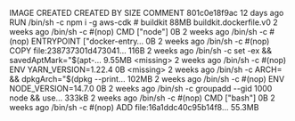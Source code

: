 IMAGE CREATED CREATED BY SIZE COMMENT
801c0e18f9ac 12 days ago RUN /bin/sh -c npm i -g aws-cdk # buildkit 88MB buildkit.dockerfile.v0
<missing> 2 weeks ago /bin/sh -c #(nop) CMD ["node"] 0B
<missing> 2 weeks ago /bin/sh -c #(nop) ENTRYPOINT ["docker-entry… 0B
<missing> 2 weeks ago /bin/sh -c #(nop) COPY file:238737301d473041… 116B
<missing> 2 weeks ago /bin/sh -c set -ex && savedAptMark="$(apt-…   9.55MB
<missing>           2 weeks ago         /bin/sh -c #(nop)  ENV YARN_VERSION=1.22.4      0B
<missing>           2 weeks ago         /bin/sh -c ARCH= && dpkgArch="$(dpkg --print… 102MB
<missing> 2 weeks ago /bin/sh -c #(nop) ENV NODE_VERSION=14.7.0 0B
<missing> 2 weeks ago /bin/sh -c groupadd --gid 1000 node && use… 333kB
<missing> 2 weeks ago /bin/sh -c #(nop) CMD ["bash"] 0B
<missing> 2 weeks ago /bin/sh -c #(nop) ADD file:16a1ddc40c95b14f8… 55.3MB
